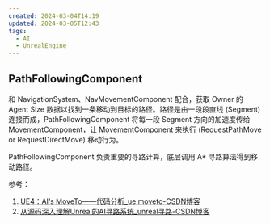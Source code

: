 ```yaml
---
created: 2024-03-04T14:19
updated: 2024-03-05T12:43
tags:
  - AI
  - UnrealEngine
---
```


## PathFollowingComponent

和 NavigationSystem、NavMovementComponent 配合，获取 Owner 的 Agent Size 数据以找到一条移动到目标的路径。路径是由一段段直线 (Segment) 连接而成，PathFollowingComponent 将每一段 Segment 方向的加速度传给 MovementComponent，让 MovementComponent 来执行 (RequestPathMove or RequestDirectMove) 移动行为。

PathFollowingComponent 负责重要的寻路计算，底层调用 A* 寻路算法得到移动路径。

参考：
1. [UE4：AI‘s MoveTo——代码分析\_ue moveto-CSDN博客](https://blog.csdn.net/jk_chen_acmer/article/details/120130031)
2. [从源码深入理解Unreal的AI寻路系统\_unreal寻路-CSDN博客](https://blog.csdn.net/hacning/article/details/132146914)